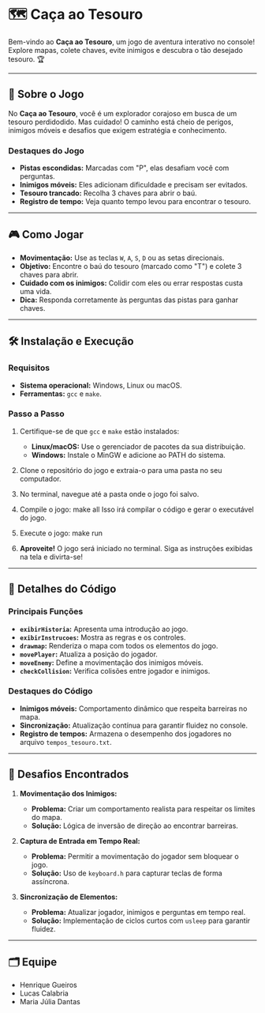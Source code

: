 
# 🗺️ Caça ao Tesouro

Bem-vindo ao **Caça ao Tesouro**, um jogo de aventura interativo no console! Explore mapas, colete chaves, evite inimigos e descubra o tão desejado tesouro. 🏆

---

## 📖 Sobre o Jogo

No **Caça ao Tesouro**, você é um explorador corajoso em busca de um tesouro perdidodido. Mas cuidado! O caminho está cheio de perigos, inimigos móveis e desafios que exigem estratégia e conhecimento.

### **Destaques do Jogo**
- **Pistas escondidas:** Marcadas com "P", elas desafiam você com perguntas.
- **Inimigos móveis:** Eles adicionam dificuldade e precisam ser evitados.
- **Tesouro trancado:** Recolha 3 chaves para abrir o baú.
- **Registro de tempo:** Veja quanto tempo levou para encontrar o tesouro.

---

## 🎮 Como Jogar

- **Movimentação:** Use as teclas `W`, `A`, `S`, `D` ou as setas direcionais.
- **Objetivo:** Encontre o baú do tesouro (marcado como "T") e colete 3 chaves para abrir.
- **Cuidado com os inimigos:** Colidir com eles ou errar respostas custa uma vida.
- **Dica:** Responda corretamente às perguntas das pistas para ganhar chaves.

---

## 🛠️ Instalação e Execução

### **Requisitos**
- **Sistema operacional:** Windows, Linux ou macOS.
- **Ferramentas:** `gcc` e `make`.

### **Passo a Passo**
1. Certifique-se de que `gcc` e `make` estão instalados:
   - **Linux/macOS:** Use o gerenciador de pacotes da sua distribuição.
   - **Windows:** Instale o MinGW e adicione ao PATH do sistema.

2. Clone o repositório do jogo e extraia-o para uma pasta no seu computador.

3. No terminal, navegue até a pasta onde o jogo foi salvo.

4. Compile o jogo:
   make all
   Isso irá compilar o código e gerar o executável do jogo.

5. Execute o jogo:
   make run

6. **Aproveite!** O jogo será iniciado no terminal. Siga as instruções exibidas na tela e divirta-se!

---

## 🧩 Detalhes do Código

### **Principais Funções**
- **`exibirHistoria`:** Apresenta uma introdução ao jogo.
- **`exibirInstrucoes`:** Mostra as regras e os controles.
- **`drawmap`:** Renderiza o mapa com todos os elementos do jogo.
- **`movePlayer`:** Atualiza a posição do jogador.
- **`moveEnemy`:** Define a movimentação dos inimigos móveis.
- **`checkCollision`:** Verifica colisões entre jogador e inimigos.

### **Destaques do Código**
- **Inimigos móveis:** Comportamento dinâmico que respeita barreiras no mapa.
- **Sincronização:** Atualização contínua para garantir fluidez no console.
- **Registro de tempos:** Armazena o desempenho dos jogadores no arquivo `tempos_tesouro.txt`.

---

## 🚧 Desafios Encontrados

1. **Movimentação dos Inimigos:**
   - **Problema:** Criar um comportamento realista para respeitar os limites do mapa.
   - **Solução:** Lógica de inversão de direção ao encontrar barreiras.

2. **Captura de Entrada em Tempo Real:**
   - **Problema:** Permitir a movimentação do jogador sem bloquear o jogo.
   - **Solução:** Uso de `keyboard.h` para capturar teclas de forma assíncrona.

3. **Sincronização de Elementos:**
   - **Problema:** Atualizar jogador, inimigos e perguntas em tempo real.
   - **Solução:** Implementação de ciclos curtos com `usleep` para garantir fluidez.

---

## 🗂️ Equipe
- Henrique Gueiros
- Lucas Calabria 
- Maria Júlia Dantas
